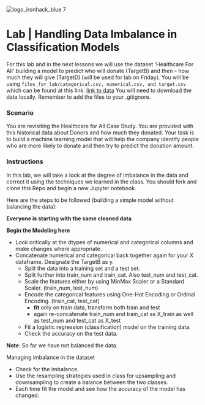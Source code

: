 ![logo_ironhack_blue 7](https://user-images.githubusercontent.com/23629340/40541063-a07a0a8a-601a-11e8-91b5-2f13e4e6b441.png)

# Lab | Handling Data Imbalance in Classification Models

For this lab and in the next lessons we will use the dataset 'Healthcare For All' building a model to predict who will donate (TargetB) and then - how much they will give (TargetD) (will be used for lab on Friday). You will be using `files_for_lab/categorical.csv, numerical.csv, and target.csv` which can be found at this link.
[link to data](https://github.com/ta-data-remote/lab-random-forests/tree/master/files_for_lab)
You will need to download the data locally.  Remember to add the files to your .gitignore.

### Scenario

You are revisiting the Healthcare for All Case Study. You are provided with this historical data about Donors and how much they donated. Your task is to build a machine learning model that will help the company identify people who are more likely to donate and then try to predict the donation amount.

### Instructions

In this lab, we will take a look at the degree of imbalance in the data and correct it using the techniques we learned in the class.  You should fork and clone this Repo and begin a new Jupyter notebook.

Here are the steps to be followed (building a simple model without balancing the data):


**Everyone is starting with the same cleaned data**

 

**Begin the Modeling here**
- Look critically at the dtypes of numerical and categorical columns and make changes where appropriate.
- Concatenate numerical and categorical back together again for your X dataframe.  Designate the TargetB as y.
  - Split the data into a training set and a test set.
  - Split further into train_num and train_cat.  Also test_num and test_cat.
  - Scale the features either by using MinMax Scaler or a Standard Scaler. (train_num, test_num)
  - Encode the categorical features using One-Hot Encoding or Ordinal Encoding.  (train_cat, test_cat)
      - **fit** only on train data, transform both train and test
      - again re-concatenate train_num and train_cat as X_train as well as test_num and test_cat as X_test
  - Fit a logistic regression (classification) model on the training data.
  - Check the accuracy on the test data.

**Note**: So far we have not balanced the data.

Managing imbalance in the dataset

- Check for the imbalance.
- Use the resampling strategies used in class for upsampling and downsampling to create a balance between the two classes.
- Each time fit the model and see how the accuracy of the model has changed.



